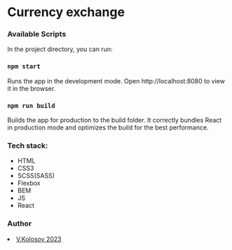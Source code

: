   <html>
    <h1>Currency exchange</h2>
   
  <h3>  Available Scripts </h3>

In the project directory, you can run:

<h3 dir="auto"><a id="user-content-npm-start" class="anchor" aria-hidden="true" href="#npm-start"></a><code>npm start</code></h3>
Runs the app in the development mode.
Open http://localhost:8080 to view it in the browser.
<h3 dir="auto"><a id="user-content-npm-start" class="anchor" aria-hidden="true" href="#npm-start"></a><code>npm run build</code></h3>
Builds the app for production to the build folder.
It correctly bundles React in production mode and optimizes the build for the best performance.
   <h3>Tech stack:</h3>
    <ul>
      <li>HTML</li>
      <li>CSS3</li>
      <li>SCSS(SASS)</li>
      <li>Flexbox</li>
      <li>BEM</li>
      <li>JS</li>
      <li>React</li>
    </ul>
    <h3>Author</h3>
     <a href='https://linkedin.com/in/volodymyr-kolosov-b4889438' target="_blank"><li> V.Kolosov 2023 </li></a>
  </html>
